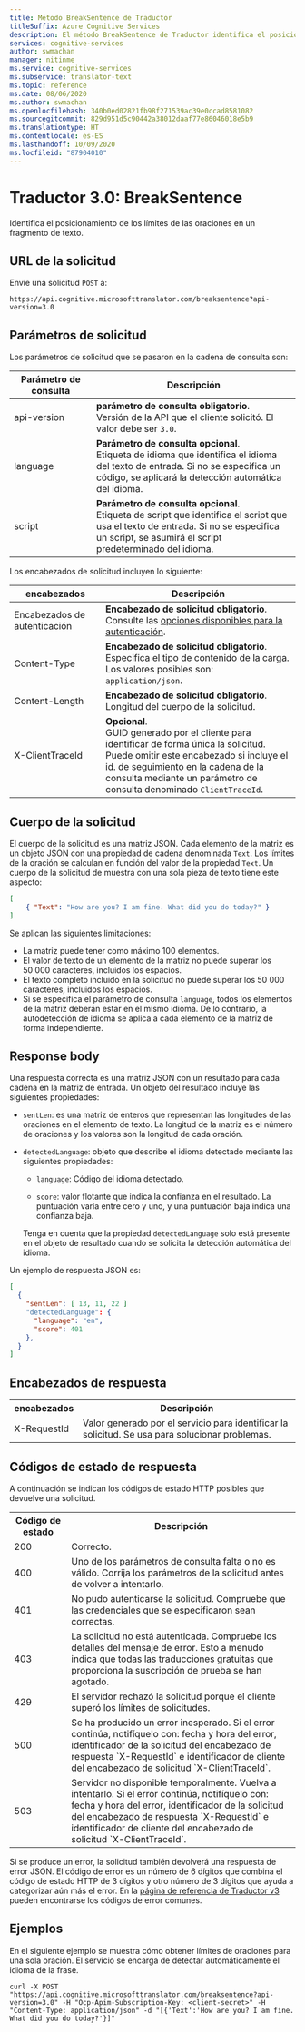 ```yaml
---
title: Método BreakSentence de Traductor
titleSuffix: Azure Cognitive Services
description: El método BreakSentence de Traductor identifica el posicionamiento de los límites de las oraciones en un fragmento de texto.
services: cognitive-services
author: swmachan
manager: nitinme
ms.service: cognitive-services
ms.subservice: translator-text
ms.topic: reference
ms.date: 08/06/2020
ms.author: swmachan
ms.openlocfilehash: 340b0ed02821fb98f271539ac39e0ccad8581082
ms.sourcegitcommit: 829d951d5c90442a38012daaf77e86046018e5b9
ms.translationtype: HT
ms.contentlocale: es-ES
ms.lasthandoff: 10/09/2020
ms.locfileid: "87904010"
---
```

# <a name="translator-30-breaksentence"></a>Traductor 3.0: BreakSentence

Identifica el posicionamiento de los límites de las oraciones en un fragmento de texto.

## <a name="request-url"></a>URL de la solicitud

Envíe una solicitud `POST` a:

```HTTP
https://api.cognitive.microsofttranslator.com/breaksentence?api-version=3.0
```

## <a name="request-parameters"></a>Parámetros de solicitud

Los parámetros de solicitud que se pasaron en la cadena de consulta son:

| Parámetro de consulta | Descripción |
| -------| ----------- |
| api-version <img width=200/>   | **parámetro de consulta obligatorio**.<br/>Versión de la API que el cliente solicitó. El valor debe ser `3.0`. |
| language | **Parámetro de consulta opcional**.<br/>Etiqueta de idioma que identifica el idioma del texto de entrada. Si no se especifica un código, se aplicará la detección automática del idioma. |
| script    | **Parámetro de consulta opcional**.<br/>Etiqueta de script que identifica el script que usa el texto de entrada. Si no se especifica un script, se asumirá el script predeterminado del idioma.  | 

Los encabezados de solicitud incluyen lo siguiente:

| encabezados | Descripción |
| ------- | ----------- |
| Encabezados de autenticación <img width=200/>  | **Encabezado de solicitud obligatorio**.<br/>Consulte las <a href="https://docs.microsoft.com/azure/cognitive-services/translator/reference/v3-0-reference#authentication">opciones disponibles para la autenticación</a>. |
| Content-Type | **Encabezado de solicitud obligatorio**.<br/>Especifica el tipo de contenido de la carga. Los valores posibles son: `application/json`. |
| Content-Length    | **Encabezado de solicitud obligatorio**.<br/>Longitud del cuerpo de la solicitud.  | 
| X-ClientTraceId   | **Opcional**.<br/>GUID generado por el cliente para identificar de forma única la solicitud. Puede omitir este encabezado si incluye el id. de seguimiento en la cadena de la consulta mediante un parámetro de consulta denominado `ClientTraceId`.  | 

## <a name="request-body"></a>Cuerpo de la solicitud

El cuerpo de la solicitud es una matriz JSON. Cada elemento de la matriz es un objeto JSON con una propiedad de cadena denominada `Text`. Los límites de la oración se calculan en función del valor de la propiedad `Text`. Un cuerpo de la solicitud de muestra con una sola pieza de texto tiene este aspecto:

```json
[
    { "Text": "How are you? I am fine. What did you do today?" }
]
```

Se aplican las siguientes limitaciones:

* La matriz puede tener como máximo 100 elementos.
* El valor de texto de un elemento de la matriz no puede superar los 50 000 caracteres, incluidos los espacios.
* El texto completo incluido en la solicitud no puede superar los 50 000 caracteres, incluidos los espacios.
* Si se especifica el parámetro de consulta `language`, todos los elementos de la matriz deberán estar en el mismo idioma. De lo contrario, la autodetección de idioma se aplica a cada elemento de la matriz de forma independiente.

## <a name="response-body"></a>Response body

Una respuesta correcta es una matriz JSON con un resultado para cada cadena en la matriz de entrada. Un objeto del resultado incluye las siguientes propiedades:

  * `sentLen`: es una matriz de enteros que representan las longitudes de las oraciones en el elemento de texto. La longitud de la matriz es el número de oraciones y los valores son la longitud de cada oración. 

  * `detectedLanguage`: objeto que describe el idioma detectado mediante las siguientes propiedades:

     * `language`: Código del idioma detectado.

     * `score`: valor flotante que indica la confianza en el resultado. La puntuación varía entre cero y uno, y una puntuación baja indica una confianza baja.
     
    Tenga en cuenta que la propiedad `detectedLanguage` solo está presente en el objeto de resultado cuando se solicita la detección automática del idioma.

Un ejemplo de respuesta JSON es:

```json
[
  {
    "sentLen": [ 13, 11, 22 ]
    "detectedLanguage": {
      "language": "en",
      "score": 401
    },
  }
]
```

## <a name="response-headers"></a>Encabezados de respuesta

<table width="100%">
  <th width="20%">encabezados</th>
  <th>Descripción</th>
  <tr>
    <td>X-RequestId</td>
    <td>Valor generado por el servicio para identificar la solicitud. Se usa para solucionar problemas.</td>
  </tr>
</table> 

## <a name="response-status-codes"></a>Códigos de estado de respuesta

A continuación se indican los códigos de estado HTTP posibles que devuelve una solicitud. 

<table width="100%">
  <th width="20%">Código de estado</th>
  <th>Descripción</th>
  <tr>
    <td>200</td>
    <td>Correcto.</td>
  </tr>
  <tr>
    <td>400</td>
    <td>Uno de los parámetros de consulta falta o no es válido. Corrija los parámetros de la solicitud antes de volver a intentarlo.</td>
  </tr>
  <tr>
    <td>401</td>
    <td>No pudo autenticarse la solicitud. Compruebe que las credenciales que se especificaron sean correctas.</td>
  </tr>
  <tr>
    <td>403</td>
    <td>La solicitud no está autenticada. Compruebe los detalles del mensaje de error. Esto a menudo indica que todas las traducciones gratuitas que proporciona la suscripción de prueba se han agotado.</td>
  </tr>
  <tr>
    <td>429</td>
    <td>El servidor rechazó la solicitud porque el cliente superó los límites de solicitudes.</td>
  </tr>
  <tr>
    <td>500</td>
    <td>Se ha producido un error inesperado. Si el error continúa, notifíquelo con: fecha y hora del error, identificador de la solicitud del encabezado de respuesta `X-RequestId` e identificador de cliente del encabezado de solicitud `X-ClientTraceId`.</td>
  </tr>
  <tr>
    <td>503</td>
    <td>Servidor no disponible temporalmente. Vuelva a intentarlo. Si el error continúa, notifíquelo con: fecha y hora del error, identificador de la solicitud del encabezado de respuesta `X-RequestId` e identificador de cliente del encabezado de solicitud `X-ClientTraceId`.</td>
  </tr>
</table> 

Si se produce un error, la solicitud también devolverá una respuesta de error JSON. El código de error es un número de 6 dígitos que combina el código de estado HTTP de 3 dígitos y otro número de 3 dígitos que ayuda a categorizar aún más el error. En la [página de referencia de Traductor v3](https://docs.microsoft.com/azure/cognitive-services/translator/reference/v3-0-reference#errors) pueden encontrarse los códigos de error comunes. 

## <a name="examples"></a>Ejemplos

En el siguiente ejemplo se muestra cómo obtener límites de oraciones para una sola oración. El servicio se encarga de detectar automáticamente el idioma de la frase.

```curl
curl -X POST "https://api.cognitive.microsofttranslator.com/breaksentence?api-version=3.0" -H "Ocp-Apim-Subscription-Key: <client-secret>" -H "Content-Type: application/json" -d "[{'Text':'How are you? I am fine. What did you do today?'}]"
```

